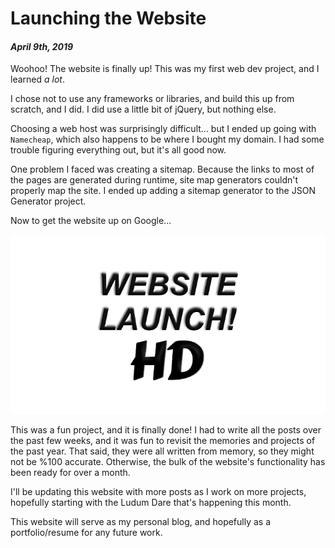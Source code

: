 [comment]: # (*.desc*Launching my personal website*.desc*)
[comment]: # (*.tags*website, webdev, hosting, post*.tags*)
[comment]: # (*.title*Launching my Website*.title*)
[comment]: # (*.date*9-4-2019*.date*)

# Launching the Website

#### *April 9th, 2019*

Woohoo! The website is finally up! This was my first web dev project, and I learned *a lot*.

I chose not to use any frameworks or libraries, and build this up from scratch, and I did. I did use a little bit of jQuery, but nothing else.

Choosing a web host was surprisingly difficult... but I ended up going with `Namecheap`, which also happens to be where I bought my domain. I had some trouble figuring everything out, but it's all good now.

One problem I faced was creating a sitemap. Because the links to most of the pages are generated during runtime, site map generators couldn't properly map the site. I ended up adding a sitemap generator to the JSON Generator project.

Now to get the website up on Google...

![Cover Image](launching_website_assets/coverImg.png)

This was a fun project, and it is finally done! I had to write all the posts over the past few weeks, and it was fun to revisit the memories and projects of the past year. That said, they were all written from memory, so they might not be %100 accurate. Otherwise, the bulk of the website's functionality has been ready for over a month.

I'll be updating this website with more posts as I work on more projects, hopefully starting with the Ludum Dare that's happening this month.

This website will serve as my personal blog, and hopefully as a portfolio/resume for any future work.